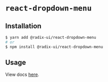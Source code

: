 # `react-dropdown-menu`

## Installation

```sh
$ yarn add @radix-ui/react-dropdown-menu
# or
$ npm install @radix-ui/react-dropdown-menu
```

## Usage

View docs [here](https://radix-ui.com/primitives/docs/components/dropdown-menu).
